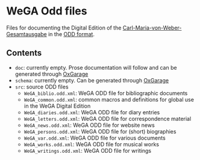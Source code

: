 WeGA Odd files
================

Files for documenting the Digital Edition of the [Carl-Maria-von-Weber-Gesamtausgabe](http://www.weber-gesamtausgabe.de) in the [ODD format](http://www.tei-c.org/Guidelines/Customization/odds.xml). 



Contents
--------

* `doc`: currently empty. Prose documentation will follow  and can be generated through [OxGarage](http://www.tei-c.org/oxgarage/)
* `schema`: currently empty. Can be generated through [OxGarage](http://www.tei-c.org/oxgarage/)
* `src`: source ODD files
	* `WeGA_biblio.odd.xml`: WeGA ODD file for bibliographic documents 
	* `WeGA_common.odd.xml`: common macros and definitions for global use in the WeGA Digital Edition
	* `WeGA_diaries.odd.xml`: WeGA ODD file for diary entries
	* `WeGA_letters.odd.xml`: WeGA ODD file for correspondence material
	* `WeGA_news.odd.xml`: WeGA ODD file for website news
	* `WeGA_persons.odd.xml`: WeGA ODD file for (short) biographies
	* `WeGA_var.odd.xml`: WeGA ODD file for various  documents 
	* `WeGA_works.odd.xml`: WeGA ODD file for musical works
	* `WeGA_writings.odd.xml`: WeGA ODD file for writings


